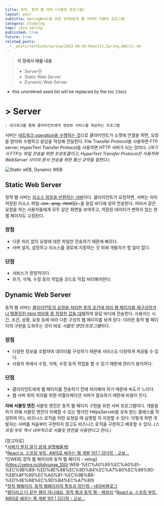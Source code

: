 ```yaml
---
title: 정적, 동적 웹 서버 (서블릿 프로그램)
layout: post
subtitle: SpringBoot를 위한 정적&동적 웹 서버와 서블릿 프로그램
category: studylog
tags: java spring
published: true
future: true
related_posts:
  - _posts/textbook/spring/2023-08-02-ReactJs,Spring,AWS(1).md
---
```


> **이 장에서 배울 내용**
>
> * Server란
> * Static Web Server
> * Dynamic Web Server

<!--more-->

* this unordered seed list will be replaced by the toc
{:toc}

# > Server 
    : 네크워크를 통해 클라이언트에게 정보와 서비스를 제공하는 프로그램

서버는 <u>네트워크 operation을 수행하는 것</u>으로 클라이언트가 소켓에 연결을 하면, 요청을 받아와 수행하고 응답을 작성해 전달한다. File Transfer Protocol을 사용하면 FTP server, HyperText Transfer Protocol을 사용하면 HTTP 서버가 되는 것이다. (*여기서 FTP는 파일 전송을 위한 프로토콜이고, HyperText Transfer Protocol은 사용자와 WebServer 사이의 문서 전송을 위한 통신 규약을 말한다.*)  

![Static wEB, Dynamic WEB](https://velog.velcdn.com/images%2Fdyunge_100%2Fpost%2F33a388a4-d96e-499b-b6e5-370ba3e216b6%2Fimage.png)

## Static Web Server
정적 웹 서버는  <u>리소스 파일을 반환하는 서버</u>이다. 클라이언트가 요청하면, 서버는 이미 저장된 리소스 파일~~~(ex. .png, .html등)~~~을 응답 바디에 넣어 전송한다. 따라서 같은 요청을 하는 사용자들에게 모두 같은 화면을 보여주고, 저장된 데이터가 변하지 않는 한 웹 페이지도 고정된다.

### 장점
* 다른 처리 없이 요청에 대한 파일만 전송하기 때문에 빠르다.
* 서버 설치, 설정하고 리소스를 경로에 지정하는 것 외에 개발자가 할 일이 없다.

### 단점
* 서비스가 한정적이다.
* 추가, 삭제, 수정 등의 작업을 코드로 직접 처리해야한다.

## Dynamic Web Server
동적 웹 서버는 <u>클라이언트의 요청을 처리한 후의 조건에 따라 웹 페이지를 재구성하거나 템플릿된 html 파일들 중 적절한 값을 대체</u>하여 응답 바디에 전송한다. 사용자는 시간, 조건, 상황, 요청 등에 따라 다른 구성의 웹 페이지를 보게 된다. 이러한 동적 웹 페이지의 구현을 도와주는 것이 바로 *서블릿 엔진/프로그램*이다.

### 장점
* 다양한 정보를 조합하여 데이터를 구성하기 때문에 서비스도 다양하게 제공될 수 있다.
* 사용자 측에서 수정, 삭제, 수정 등의 작업을 할 수 있기 때문에 관리가 용이하다.

### 단점
* 클라이언트에게 웹 페이지를 전송하기 전에 처리해야 하기 때문에 속도가 느리다.
* 웹 서버 외의 처리를 위한 어플리케이션 서버가 필요하기 때문에 비용이 든다.

**자바 서블릿 엔진**
서블릿 엔진은 동적 웹 페이지 구현을 위한 서버 프로그램이다. 개발을 하기 위해 서블릿 엔진이 이해할 수 있는 형식인 HttpsServlet을 상속 받는 클래스를 작성하여 어느 비즈니스 로직을 어떤 요청일 때 실행할 지 지정할 수 있다. 이렇게 하면 개발자는 서버를 처음부터 구현하지 않고도 비즈니스 로직을 구현하고 배포할 수 있다. *(스프링 부트 역시 내부적으로 서블릿 엔진을 사용한다고 한다.)*

[참고자료]
<br/>
*[서버가 뭔지 알기 쉽게 설명해줄게!](https://contents.premium.naver.com/3mit/wony/contents/220117230634163vp)  
*[React.js, 스프링 부트, AWS로 배우는 웹 개발 101 | 김다정 - 교보...](https://product.kyobobook.co.kr/detail/S000001805062)  
*[[WEB] 정적 웹 페이지와 동적 웹 페이지 - velog](https://velog.io/@dyunge_100/  WEB-%EC%A0%95%EC%A0%81-%EC%9B%B9-%ED%8E%98%EC%9D%B4%EC%A7%80%EC%99%80-%EB%8F%99%EC%A0%81-%EC%9B%B9-%ED%8E%98%EC%9D%B4%EC%A7%80)  
*[정적 웹페이지, 동적 웹페이지의 특징과 장단점 - 네이버블로그](https://blog.naver.com/insaweb/221650456057)  
*[웹이라고 다 같은 웹이 아니에요, 정적 웹과 동적 웹 - 메일리](https://maily.so/grabnews/posts/ce76c9)
*[React.js, 스프링 부트, AWS로 배우는 웹 개발 101 | 김다정 - 교보...](https://product.kyobobook.co.kr/detail/S000001805062)  

<!-- Back to [전문가를 위한 C++ (Professional C++) 작성 포스트 모음](professional-cpp-toc){:.heading.flip-title}
{:.read-more} -->
